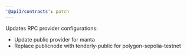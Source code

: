 ```yaml
---
'@api3/contracts': patch
---
```


Updates RPC provider configurations:

- Update public provider for manta
- Replace publicnode with tenderly-public for polygon-sepolia-testnet
